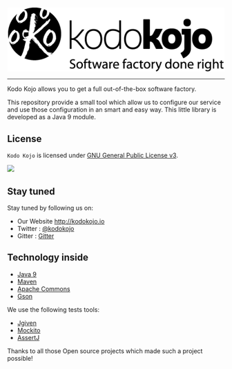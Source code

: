![Kodo Kojo Logo](doc/images/logo-kodokojo-baseline-black1.png)

---

Kodo Kojo allows you to get a full out-of-the-box software factory.

This repository provide a small tool which allow us to configure our service and use those configuration in an smart and easy way. 
This little library is developed as a Java 9 module. 

License
------

`Kodo Kojo` is licensed under [GNU General Public License v3](http://www.gnu.org/licenses/gpl-3.0.en.html).

[![](https://img.shields.io/badge/License-GPLv3-blue.svg?style=flat)](http://www.gnu.org/licenses/gpl-3.0.en.html)

## Stay tuned

Stay tuned by following us on:

* Our Website http://kodokojo.io
* Twitter : [@kodokojo](http://twitter.com/kodokojo)
* Gitter : [Gitter](https://gitter.im/kodokojo/kodokojo) 

## Technology inside

* [Java 9](http://java.com)
* [Maven](https://maven.apache.org/)
* [Apache Commons](https://commons.apache.org/)
* [Gson](https://github.com/google/gson)

We use the following tests tools:

* [Jgiven](http://jgiven.org/)
* [Mockito](http://mockito.org/)
* [AssertJ](http://joel-costigliola.github.io/assertj/)

Thanks to all those Open source projects which made such a project possible!

